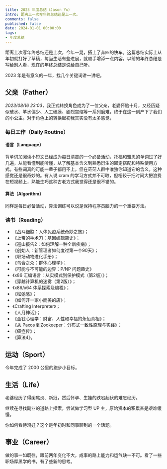 ```yaml
---
title: 2023 年度总结（Jason Yu）
intro: 距离上一次写年终总结还是上一次。
comments: false
published: false
date: 2024-01-01 00:00:00
tags:
- 年度总结
---
```


距离上次写年终总结还是上次，今年一晃，搭上了奔四的快车。这篇总结实际上从年初就打好了草稿，每当生活有些进展，就顺手增添一点内容。以前的年终总结是写给别人看，现在的年终总结是说给自己听。

2023 年是有意义的一年，找几个关键词讲一讲吧。

## 父亲（Father）

*2023/08/16 23:03*，我正式转换角色成为了一位父亲，老婆怀胎十月，又经历疑似破水、羊水偏少、人工破膜、剧烈宫缩等一系列磨难，终于在这一刻产下了我们的小公主。对于角色上的转换起初我其实没有太多感觉，




### 每日工作（Daily Routine）

#### 语言（Language）

背单词加阅读小短文已经成为每日清晨的一个必备活动，托福和雅思的单词过了好几遍，从能看懂到能听懂，从了解基本含义到熟悉衍生的固定搭配和特殊使用方式。有些词真的可能一辈子都用不上，但在茫茫人群中唯独你知道它的含义，这种感觉还是很奇妙的。有人说 cram 的学习方式并不可取，但相较于把时间大把浪费在短视频上，熟能生巧这种古老方式我觉得还是很不错的。


#### 算法（Algorithm）

同样是每日必备活动，算法训练可以说是保持程序员脑力的一个重要方法。

### 读书（Reading）


* 《战斗细胞：人体免疫系统奇妙之旅》；
* 《上帝的手术刀：基因编辑简史》；
* 《巡山报告2：如何理解一种全新疾病》；
* 《创始人：新管理者如何度过第一个90天》；
* 《职场动物进化手册》；
* 《乌合之众：群体心理学》；
* 《可能与不可能的边界：P/NP 问题趣史》
* 《x86 汇编语言：从实模式到保护模式（第2版）》；
* 《穿越计算机的迷雾（第2版）》；
* 《x86/x64 体系探索及编程》；
* 《松弛感》；
* 《如何开一家小而美的店》；
* 《Crafting Interpreter》；
* 《人月神话》；
* 《金钱心理学：财富、人性和幸福的永恒真相》；
* 《从 Paxos 到Zookeeper：分布式一致性原理与实践》；
* 《癌症传》；
* 《算法4》。


## 运动（Sport）

今年完成了 2000 公里的跑步小目标。

## 生活（Life）

老婆经历了得阑尾炎、新冠，然后怀孕、生娃的跌宕起伏的难忘经历。

继续在寻找副业的道路上探索，尝试做学习型 UP 主，原始资本的积累甚是艰难缓慢。

你如何看待鸡娃？这个是年初时和同事聊到的一个话题。


## 事业（Career）

做的事一如既往，跟前两年变化不大，成事的路上能力和运气缺一不可。看了一些职场厚黑学的书，有了些新的思考。

